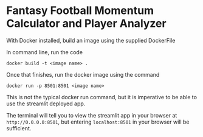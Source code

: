 # Fantasy Football Momentum Calculator and Player Analyzer
With Docker installed, build an image using the supplied DockerFile

In command line, run the code 

`docker build -t <image name> .`


Once that finishes, run the docker image using the command


`docker run -p 8501:8501 <image name>`


This is not the typical docker run command, but it is imperative to be able to use the streamlit deployed app.

The terminal will tell you to view the streamlit app in your browser at `http://0.0.0.0:8501`, but entering `localhost:8501` in your browser will be sufficient.
